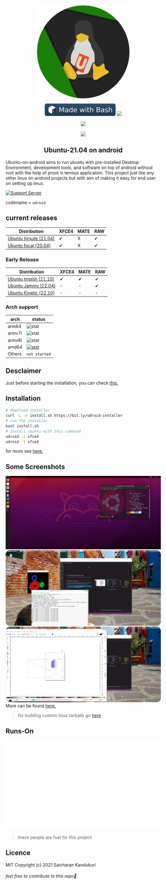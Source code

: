<p align="Center">
<img src="assets/udroid_logo.png" height="300" >
</p>
<p align="Center">
<img src="assets/badge-bash.svg">
<img src="https://badges.frapsoft.com/os/v1/open-source.svg?v=103">
</p>

<p align="Center">
<img src="https://www.codefactor.io/repository/github/randomcoderorg/ubuntu-on-android/badge">
</p>

<p href="https://visitorbadge.io/status?path=https%3A%2F%2Fgithub.com%2FRandomCoderOrg%2Fubuntu-on-android" align=center><img src="https://api.visitorbadge.io/api/visitors?path=https%3A%2F%2Fgithub.com%2FRandomCoderOrg%2Fubuntu-on-android&label=%F0%9F%A5%B3VISITORS&labelColor=%23ffff00&countColor=%23263759" /><p>


<!-- ![Banner Image](assets/banner.jpg "A Image on Ubuntu-on-android running mate desktop on smartphone") -->

<h2 align="Center">Ubuntu-21.04 on android</h2>
Ubuntu-on-android aims to run ubuntu with pre-installed Desktop Environment, development tools, and software on top of android without root with the help of proot in termux application. This project just like any other linux on android projects but with aim of making it easy for end user on setting up linux.

[![Support Server](https://img.shields.io/discord/892727774828199976?color=blue&label=join%20%23udroid&logo=discord&logoColor=white&style=for-the-badge)](https://discord.gg/h7wZ9BfbU9)



codename = `udroid`



## current releases

| Distribution  | XFCE4 | MATE | RAW |
|-------------- |------|------|-----|
| [Ubuntu hirsute (21.04)](https://udroid-rc.gitbook.io/udroid-wiki/suites/ubuntu-21.04) |   ✔  |   X   |   ✔  | 
| [Ubuntu focal (20.04)](https://udroid-rc.gitbook.io/udroid-wiki/suites/ubuntu-20.04) |    ✔ |    X   |   ✔ |

### Early Release
| Distribution  | XFCE4 | MATE | RAW |
|-------------- |------|------|-----|
| [Ubuntu Impish (21.10)](https://udroid-rc.gitbook.io/udroid-wiki/suites/ubuntu-21.10) |   ✔  |   ✔  |    ✔ |
| [Ubuntu Jammy (22.04)](https://udroid-rc.gitbook.io/udroid-wiki/suites/ubuntu-22.04) | - | - | ✔ |
| [Ubuntu Kinetic (22.10)](https://udroid-rc.gitbook.io/udroid-wiki/suites/ubuntu-22.10) | - | - | - |

### Arch support
| arch  | status |
|------ |--------|
| arm64 | ![stat](https://img.shields.io/badge/-installable-brightgreen) |
| armv7l | ![stat](https://img.shields.io/badge/-partially%20supported-orange) |
| armv8l | ![stat](https://img.shields.io/badge/-installable-brightgreen) |
| amd64 | [![stat](https://img.shields.io/badge/-installable%20In%20Beta-brightgreen)](https://github.com/RandomCoderOrg/ubuntu-on-android/releases/tag/v3) |
| Others | `not started` |

## Desclaimer
Just before starting the installation, you can check [this.](md/desclaimer.md)

## Installation

```bash
# download installer
curl -L -o install.sh https://bit.ly/udroid-installer
# run the installer
bash install.sh
# Install ubuntu with this command
udroid -i xfce4
udroid -l xfce4
```

for more see [here.](md/installation.md)

## Some Screenshots

![udroid mate screenshot](assets/IMG_20211014_084106.jpg)
![udroid xfce4 running glxgers & vscode](assets/four.png)
![udroid xfce4 running libre draw](assets/three.png)
More can be found [here.](md/showcase.md)

> for building custom linux tarballs go [here](https://github.com/RandomCoderOrg/fs-cook)

## Runs-On
![People](metrics.plugin.people.repository.svg)

> these people are fuel for this project

## Licence
MIT
Copyright (c) 2021 Saicharan Kandukuri

###### feel free to contribute to this repo🤍.
